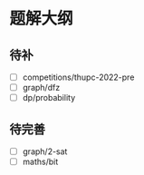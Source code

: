 # 题解大纲
## 待补
- [ ] competitions/thupc-2022-pre
- [ ] graph/dfz
- [ ] dp/probability

## 待完善
- [ ] graph/2-sat
- [ ] maths/bit